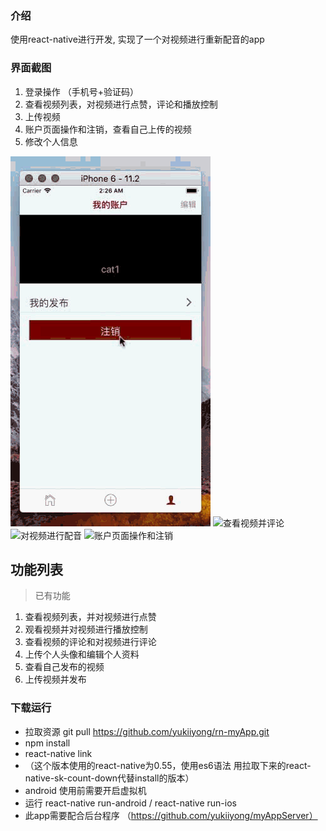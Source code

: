 ### 介绍
  使用react-native进行开发, 实现了一个对视频进行重新配音的app
### 界面截图
1. 登录操作 （手机号+验证码）
2. 查看视频列表，对视频进行点赞，评论和播放控制 
3. 上传视频
4. 账户页面操作和注销，查看自己上传的视频
5. 修改个人信息

![登录操作](https://github.com/yukiiyong/rn-myApp/blob/master/assets/login.gif)
![查看视频并评论](https://github.com/yukiiyong/rn-myApp/blob/master/assets/list.gif)
![对视频进行配音](https://github.com/yukiiyong/rn-myApp/blob/master/assets/edit.gif)
![账户页面操作和注销](https://github.com/yukiiyong/rn-myApp/blob/master/assets/account.gif)

## 功能列表
> 已有功能   
1. 查看视频列表，并对视频进行点赞
2. 观看视频并对视频进行播放控制
3. 查看视频的评论和对视频进行评论
4. 上传个人头像和编辑个人资料
5. 查看自己发布的视频
6. 上传视频并发布
### 下载运行
* 拉取资源  git pull https://github.com/yukiiyong/rn-myApp.git
* npm install
* react-native link
* （这个版本使用的react-native为0.55，使用es6语法 用拉取下来的react-native-sk-count-down代替install的版本）
* android 使用前需要开启虚拟机
* 运行 react-native run-android / react-native run-ios 
* 此app需要配合后台程序 （https://github.com/yukiiyong/myAppServer）